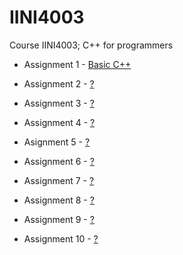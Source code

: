 # IINI4003
Course IINI4003; C++ for programmers

* Assignment 1 - [Basic C++](/assignment_1)

* Assignment 2 - [?](/assignment_1)

* Assignment 3 - [?](/assignment_3)

* Assignment 4 - [?](/assignment_4)

* Asignment 5 - [?](/assignment_5)

* Assignment 6 - [?](/assignment_6)

* Assignment 7 - [?](/assignment_7)

* Assignment 8 - [?](/assignment_8)

* Assignment 9 - [?](/assignment_9)

* Assignment 10 - [?](/assignment_10)
